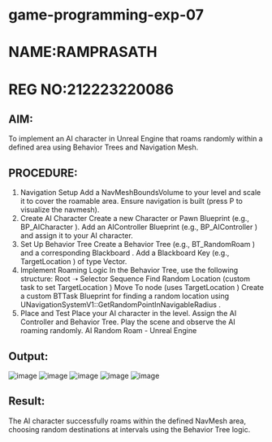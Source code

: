 # game-programming-exp-07

# NAME:RAMPRASATH
# REG NO:212223220086
## AIM:
To implement an AI character in Unreal Engine that roams randomly within a defined area using
Behavior Trees and Navigation Mesh.
## PROCEDURE:
1. Navigation Setup
Add a NavMeshBoundsVolume to your level and scale it to cover the roamable area.
Ensure navigation is built (press P to visualize the navmesh).
2. Create AI Character
Create a new Character or Pawn Blueprint (e.g., BP_AICharacter ).
Add an AIController Blueprint (e.g., BP_AIController ) and assign it to your AI character.
3. Set Up Behavior Tree
Create a Behavior Tree (e.g., BT_RandomRoam ) and a corresponding Blackboard .
Add a Blackboard Key (e.g., TargetLocation ) of type Vector.
4. Implement Roaming Logic
In the Behavior Tree, use the following structure:
Root ➝ Selector
Sequence
Find Random Location (custom task to set TargetLocation )
Move To node (uses TargetLocation )
Create a custom BTTask Blueprint for finding a random location
using UNavigationSystemV1::GetRandomPointInNavigableRadius .
5. Place and Test
Place your AI character in the level.
Assign the AI Controller and Behavior Tree.
Play the scene and observe the AI roaming randomly.
AI Random Roam - Unreal Engine

## Output:
![image](https://github.com/user-attachments/assets/dbe69142-8809-43bf-82a9-97f8431767ec)
![image](https://github.com/user-attachments/assets/9f82af00-1875-4523-977d-2efad19faa21)
![image](https://github.com/user-attachments/assets/08a9a185-1d09-4a02-b02f-efe4d4bc053c)
![image](https://github.com/user-attachments/assets/7baa5be3-ce1d-45fd-946c-1ac9b086bcdc)
![image](https://github.com/user-attachments/assets/ad9532af-d757-41ac-ab39-b7996d34c83a)





## Result:
The AI character successfully roams within the defined NavMesh area, choosing random
destinations at intervals using the Behavior Tree logic.

